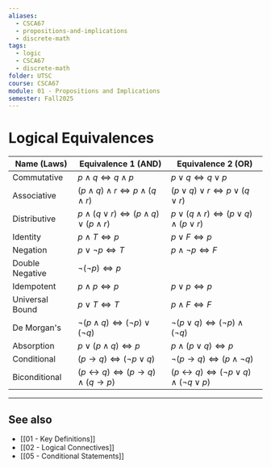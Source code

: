 ```yaml
---
aliases:
  - CSCA67
  - propositions-and-implications
  - discrete-math
tags:
  - logic
  - CSCA67
  - discrete-math
folder: UTSC
course: CSCA67
module: 01 - Propositions and Implications
semester: Fall2025
---
```

# Logical Equivalences

| **Name (Laws)** | **Equivalence 1 (AND)**                                | **Equivalence 2 (OR)**                                                 |
| --------------- | ------------------------------------------------------ | ---------------------------------------------------------------------- |
| Commutative     | $p \land q \iff q \land p$                             | $p \lor q \iff q \lor p$                                               |
| Associative     | $(p \land q) \land r \iff p \land (q \land r)$         | $(p \lor q) \lor r \iff p \lor (q \lor r)$                             |
| Distributive    | $p \land (q \lor r) \iff (p \land q) \lor (p \land r)$ | $p \lor (q \land r) \iff (p \lor q) \land (p \lor r)$                  |
| Identity        | $p \land T \iff p$                                     | $p \lor F \iff p$                                                      |
| Negation        | $p \lor \neg p \iff T$                                 | $p \land \neg p \iff F$                                                |
| Double Negative | $\neg (\neg p) \iff p$                                 |                                                                        |
| Idempotent      | $p \land p \iff p$                                     | $p \lor p \iff p$                                                      |
| Universal Bound | $p \lor T \iff T$                                      | $p \land F \iff F$                                                     |
| De Morgan's     | $\neg(p \land q) \iff (\neg p) \lor (\neg q)$          | $\neg(p \lor q) \iff (\neg p) \land (\neg q)$                          |
| Absorption      | $p \lor (p \land q) \iff p$                            | $p \land (p \lor q) \iff p$                                            |
| Conditional     | $(p \to q) \iff (\neg p \lor q)$                       | $\neg (p \to q) \iff (p \land \neg q)$                                 |
| Biconditional   | $(p \leftrightarrow q) \iff (p \to q) \land (q \to p)$ | $(p \leftrightarrow q) \iff (\neg p \lor q) \land (\neg q \lor p)$     |

---

## See also

- [[01 - Key Definitions]]
- [[02 - Logical Connectives]]
- [[05 - Conditional Statements]]
